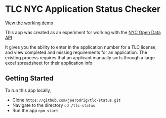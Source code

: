 # TLC NYC Application Status Checker
[View the working demo](https://tlc-status.herokuapp.com/)

This app was created as an experiment for working with the [NYC Open Data API](https://data.cityofnewyork.us/Transportation/New-Driver-Application-Status/dpec-ucu7/data)

It gives you the ability to enter in the application number for a TLC license, and
view completed and missing requirements for an application. The existing process
requires that an applicant manually sorts through a large excel spreadsheet for
their application info

## Getting Started
To run this app locally,
- Clone `https://github.com/joerodrig/tlc-status.git`
- Navigate to the directory `cd /tlc-status`
- Run the app `npm start`
